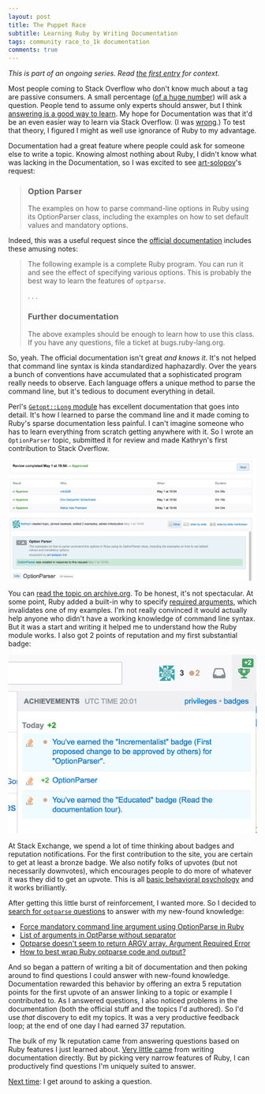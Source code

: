 ```yaml
---
layout: post
title: The Puppet Race
subtitle: Learning Ruby by Writing Documentation
tags: community race_to_1k documentation
comments: true
---
```


_This is part of an ongoing series. Read [the first
entry](/2017/07/26/race_to_1k_1.html) for context._

Most people coming to Stack Overflow who don't know much about a tag
are passive consumers. A small percentage
([of a huge number](https://meta.stackoverflow.com/a/358412/1438))
will ask a question. People tend to assume only experts should answer,
but I think
[answering is a good way to learn](https://meta.stackoverflow.com/a/304135/1438). My
hope for Documentation was that it'd be an even easier way to learn
via Stack Overflow. (I was
[wrong](https://meta.stackoverflow.com/questions/354217/sunsetting-documentation).)
To test that theory, I figured I might as well use ignorance of Ruby
to my advantage.

Documentation had a great feature where people could ask for someone
else to write a topic. Knowing almost nothing about Ruby, I didn't
know what was lacking in the Documentation, so I was excited to see
[art-solopov](https://stackoverflow.com/users/2733119/art-solopov)'s
request:

> ### Option Parser
>
> The examples on how to parse command-line options
> in Ruby using its OptionParser class, including the examples on how
> to set default values and mandatory options.

Indeed, this was a useful request since the
[official documentation](https://docs.ruby-lang.org/en/trunk/OptionParser.html)
includes these amusing notes:

> The following example is a complete Ruby program. You can run it and
> see the effect of specifying various options. This is probably the
> best way to learn the features of `optparse`.
>
> . . . 
>
> ### Further documentation
>
> The above examples should be enough to learn how to use this
> class. If you have any questions, file a ticket at
> bugs.ruby-lang.org.

So, yeah. The official documentation isn't great _and knows it_. It's
not helped that command line syntax is kinda standardized
haphazardly. Over the years a bunch of conventions have accumulated
that a sophisticated program really needs to observe. Each language
offers a unique method to parse the command line, but it's tedious to
document everything in detail. 

Perl's
[`Getopt::Long` module](https://perldoc.perl.org/Getopt/Long.html) has
excellent documentation that goes into detail. It's how I learned to
parse the command line and it made coming to Ruby's sparse
documentation less painful. I can't imagine someone who has to learn
everything from scratch getting anywhere with it. So I wrote an
`OptionParser` topic, submitted it for review and made Kathryn's first
contribution to Stack Overflow.


[![My first review!](/images/first-review.png)](https://web.archive.org/web/20170825204156/https://stackoverflow.com/documentation/review/changes/138724)

You can
[read the topic on archive.org](https://web.archive.org/web/20170816212700/https://stackoverflow.com/documentation/ruby/9860/optionparser#t=201708162127003044703). To
be honest, it's not spectacular. At some point, Ruby added a built-in
why to specify
[required arguments](https://docs.ruby-lang.org/en/trunk/OptionParser.html#class-OptionParser-label-Required+Arguments),
which invalidates one of my examples. I'm not really convinced it
would actually help anyone who didn't have a working knowledge of
command line syntax. But it was a start and writing it helped me to
understand how the Ruby module works. I also got 2 points of
reputation and my first substantial badge:

![My achievements!](/images/first-awards.png)

At Stack Exchange, we spend a lot of time thinking about badges and
reputation notifications. For the first contribution to the site, you
are certain to get at least a bronze badge. We also notify folks of
upvotes (but not necessarily downvotes), which encourages people to do
more of whatever it was they did to get an upvote. This is all
[basic behavioral psychology](https://en.wikipedia.org/wiki/Reinforcement)
and it works brilliantly.

After getting this little burst of reinforcement, I wanted more. So I
decided to
[search for `optparse` questions](https://stackoverflow.com/search?tab=active&q=%5bruby%5d%20OptParse%20is%3aquestion)
to answer with my new-found knowledge:

* [Force mandatory command line argument using OptionParse in Ruby](https://stackoverflow.com/questions/18992843/force-mandatory-command-line-argument-using-optionparse-in-ruby/43728421#43728421)
* [List of arguments in OptParse without separator](https://stackoverflow.com/questions/35460060/list-of-arguments-in-optparse-without-separator/43729400#43729400)
* [Optparse doesn't seem to return ARGV array. Argument Required Error](https://stackoverflow.com/questions/26854063/optparse-doesnt-seem-to-return-argv-array-argument-required-error/43729801#43729801)
* [How to best wrap Ruby optparse code and output?](https://stackoverflow.com/questions/29229059/how-to-best-wrap-ruby-optparse-code-and-output/43748757#43748757)

And so began a pattern of writing a bit of documentation and then
poking around to find questions I could answer with new-found
knowledge. Documentation rewarded this behavior by offering an extra 5
reputation points for the first upvote of an answer linking to a topic
or example I contributed to. As I answered questions, I also noticed
problems in the documentation (both the official stuff and the topics
I'd authored). So I'd use _that_ discovery to edit my topics. It was a
very productive feedback loop; at the end of one day I had earned 37
reputation.

The bulk of my 1k reputation came from answering questions based on
Ruby features I just learned
about. [Very little came](/2017/08/17/race_to_1k_4.html) from writing
documentation directly. But by picking very narrow features of Ruby, I
can productively find questions I'm uniquely suited to answer. 

[Next time](/2018/03/23/race_to_1k_6.html): I get around to asking a
question.
